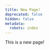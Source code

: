 ```yaml
---
title: New Page!
deprecated: false
hidden: false
metadata:
  robots: index
---
```

This is a new page!
